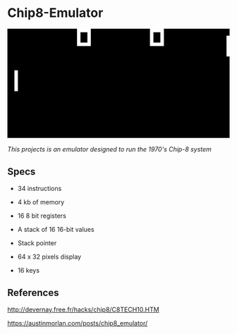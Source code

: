 # Chip8-Emulator

![Pong emulated on a Chip 8 system!](pong.png)




*This projects is an emulator designed to run the 1970's Chip-8 system*



## Specs
- 34 instructions

- 4 kb of  memory

- 16 8 bit registers

- A stack of 16 16-bit values

- Stack pointer

- 64 x 32 pixels display

- 16 keys 




## References
http://devernay.free.fr/hacks/chip8/C8TECH10.HTM

https://austinmorlan.com/posts/chip8_emulator/
